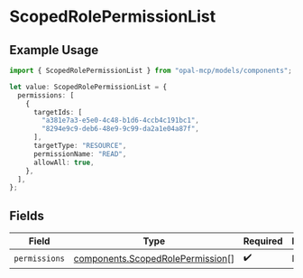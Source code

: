 # ScopedRolePermissionList

## Example Usage

```typescript
import { ScopedRolePermissionList } from "opal-mcp/models/components";

let value: ScopedRolePermissionList = {
  permissions: [
    {
      targetIds: [
        "a381e7a3-e5e0-4c48-b1d6-4ccb4c191bc1",
        "8294e9c9-deb6-48e9-9c99-da2a1e04a87f",
      ],
      targetType: "RESOURCE",
      permissionName: "READ",
      allowAll: true,
    },
  ],
};
```

## Fields

| Field                                                                                | Type                                                                                 | Required                                                                             | Description                                                                          |
| ------------------------------------------------------------------------------------ | ------------------------------------------------------------------------------------ | ------------------------------------------------------------------------------------ | ------------------------------------------------------------------------------------ |
| `permissions`                                                                        | [components.ScopedRolePermission](../../models/components/scopedrolepermission.md)[] | :heavy_check_mark:                                                                   | N/A                                                                                  |